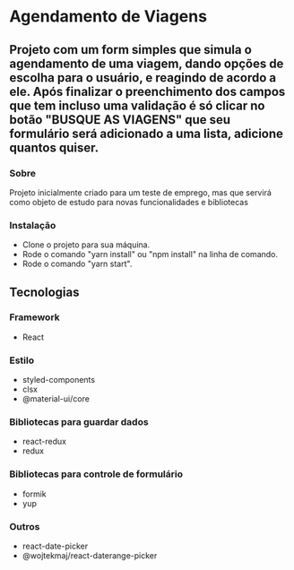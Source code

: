 # Agendamento de Viagens

## Projeto com um form simples que simula o agendamento de uma viagem, dando opções de escolha para o usuário, e reagindo de acordo a ele. Após finalizar o preenchimento dos campos que tem incluso uma validação é só clicar no botão "BUSQUE AS VIAGENS" que seu formulário será adicionado a uma lista, adicione quantos quiser.

### Sobre

Projeto inicialmente criado para um teste de emprego, mas que servirá como objeto de estudo para novas funcionalidades e bibliotecas

### Instalação

- Clone o projeto para sua máquina.
- Rode o comando "yarn install" ou "npm install" na linha de comando.
- Rode o comando "yarn start".

## Tecnologias

### Framework

- React

### Estilo

- styled-components
- clsx
- @material-ui/core

### Bibliotecas para guardar dados

- react-redux
- redux

### Bibliotecas para controle de formulário

- formik
- yup

### Outros

- react-date-picker
- @wojtekmaj/react-daterange-picker
